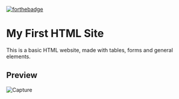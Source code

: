 [![forthebadge](https://forthebadge.com/images/badges/uses-html.svg)](https://forthebadge.com)
# My First HTML Site
This is a basic HTML website, made with tables, forms and general elements.

## Preview

![Capture](https://user-images.githubusercontent.com/36445600/79838993-84583c00-83d1-11ea-92be-63a321f3b6e2.JPG)

